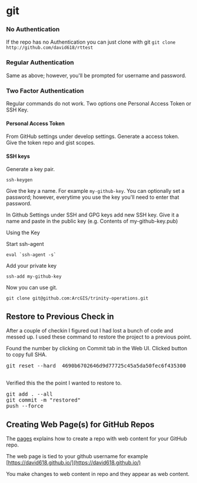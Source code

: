# git

### No Authentication

If the repo has no Authentication you can just clone with git ```git clone http://github.com/david618/rttest```

### Regular Authentication 

Same as above; however, you'll be prompted for username and password.

### Two Factor Authentication

Regular commands do not work.  Two options one Personal Access Token or SSH Key.

#### Personal Access Token

From GitHub settings under develop settings.  Generate a access token.  Give the token repo and gist scopes.

#### SSH keys

Generate a key pair.

```
ssh-keygen
``` 

Give the key a name.  For example ```my-github-key```.  You can optionally set a password; however, everytime you use the key you'll need to enter that password.  

In Github Settings under SSH and GPG keys add new SSH key.  Give it a name and paste in the public key (e.g. Contents of my-github-key.pub)

Using the Key

Start ssh-agent

```
eval `ssh-agent -s`
```

Add your private key

```
ssh-add my-github-key
```

Now you can use git.

```
git clone git@github.com:ArcGIS/trinity-operations.git
```


## Restore to Previous Check in

After a couple of checkin I figured out I had lost a bunch of code and messed up.  I used these command to restore the project to a previous point.

Found the number by clicking on Commit tab in the Web UI.  Clicked button to copy full SHA.

<pre>
git reset --hard  4690b6702646d9d77725c45a5da50fec6f435300

</pre>

Verified this the the point I wanted to restore to.

<pre>
git add . --all
git commit -m "restored"
push --force
</pre>


## Creating Web Page(s) for GitHub Repos

The [pages](https://pages.github.com/) explains how to create a repo with web content for your GitHub repo.

The web page is tied to your github username for example [https://david618.github.io/](https://david618.github.io/)

You make changes to web content in repo and they appear as web content. 
